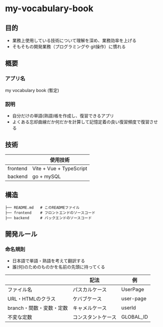 # my-vocabulary-book

## 目的
- 業務上使用している技術について理解を深め、業務効率を上げる
- そもそもの開発業務（プログラミングや git操作）に慣れる

## 概要

### アプリ名
my vocabulary book (暫定)

### 説明
- 自分だけの単語(熟語)帳を作成し、復習できるアプリ
- よくある忘却曲線だか何だかを計算して記憶定着の良い復習頻度で復習させる

## 技術
|           | 使用技術                 |
| ---       | ---                     |
| frontend  | Vite + Vue + TypeScript |
| backend   | go + mySQL              |

## 構造
```
├── README.md   # このREADMEファイル
├── frontend    # フロントエンドのソースコード
├── backend     # バックエンドのソースコード
```

## 開発ルール
### 命名規則
- 日本語で単語・熟語を考えて翻訳する
- 誰(何)のためのものかを名前の先頭に持ってくる

|                          | 記法             | 例        |
| ---                      | ---              | ---       |
| ファイル名                | パスカルケース    | UserPage  |
| URL・HTMLのクラス         | ケバブケース      | user-page |
| branch・関数・変数・定数   | キャメルケース    | userId    |
| 不変な定数                | コンスタントケース | GLOBAL_ID |
